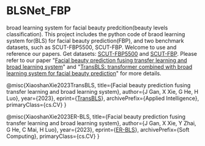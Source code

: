 # BLSNet_FBP
broad learning system for facial beauty predcition(beauty levels classification). 
This project includes the python code of braod learning system for(BLS) for facial beauty prediction(FBP), and two benchmark datasets, such as SCUT-FBP5500, SCUT-FBP. Welcome to use and reference our papers. 
Get datasets: [SCUT-FBP5500](https://github.com/HCIILAB/SCUT-FBP5500-Database-Release) and [SCUT-FBP](http://www.hcii-lab.net/data/SCUT-FBP/).
 Please refer to our paper "[Facial beauty prediction fusing transfer learning and broad learning system](https://doi.org/10.1007/s00500-022-07563-1)" and "[TransBLS: transformer combined with broad learning system for facial beauty prediction](https://doi.org/10.1007/s10489-023-04931-8)" for more details.

 @misc{XiaoshanXie2023TransBLS,
    title={Facial beauty prediction fusing transfer learning and broad learning system}, 
    author={J Gan, X Xie, G He, H Luo},
    year={2023},
    eprint={[TransBLS](https://doi.org/10.1007/s10489-023-04931-8)},
    archivePrefix={Applied Intelligence},
    primaryClass={cs.CV}
    }

 @misc{XiaoshanXie2023ER-BLS,
    title={Facial beauty prediction fusing transfer learning and broad learning system}, 
    author={J Gan, X Xie, Y Zhai, G He, C Mai, H Luo},
    year={2023},
    eprint={[ER-BLS](https://doi.org/10.1007/s00500-022-07563-1)},
    archivePrefix={Soft Computing},
    primaryClass={cs.CV}
    }
